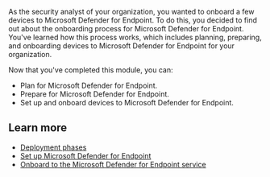As the security analyst of your organization, you wanted to onboard a few devices to Microsoft Defender for Endpoint. To do this, you decided to find out about the onboarding process for Microsoft Defender for Endpoint. You've learned how this process works, which includes planning, preparing, and onboarding devices to Microsoft Defender for Endpoint for your organization.

Now that you've completed this module, you can:

- Plan for Microsoft Defender for Endpoint.
- Prepare for Microsoft Defender for Endpoint.
- Set up and onboard devices to Microsoft Defender for Endpoint.

## Learn more

- [Deployment phases](/microsoft-365/security/defender-endpoint/deployment-phases?view=o365-worldwide&preserve-view=true)
- [Set up Microsoft Defender for Endpoint](/microsoft-365/security/defender-endpoint/production-deployment?view=o365-worldwide&preserve-view=true)
- [Onboard to the Microsoft Defender for Endpoint service](/microsoft-365/security/defender-endpoint/onboarding?view=o365-worldwide&preserve-view=true)
